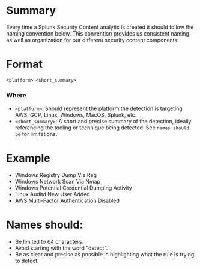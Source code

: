 # Summary 

Every time a Splunk Security Content analytic is created it should follow the naming convention below. This convention provides us consistent naming as well as organization for our different security content components. 

# Format

`<platform> <short_summary>`

### Where

* `<platform>`: Should represent the platform the detection is targeting AWS, GCP, Linux, Windows, MacOS, Splunk, etc.
* `<short_summary>`: A short and precise summary of the detection, ideally referencing the tooling or technique being detected. See `names should be` for limitations.

# Example

- Windows Registry Dump Via Reg
- Windows Network Scan Via Nmap
- Windows Potential Credential Dumping Activity
- Linux Auditd New User Added
- AWS Multi-Factor Authentication Disabled

# Names should:

* Be limited to 64 characters.
* Avoid starting with the word "detect".
* Be as clear and precise as possible in highlighting what the rule is trying to detect.